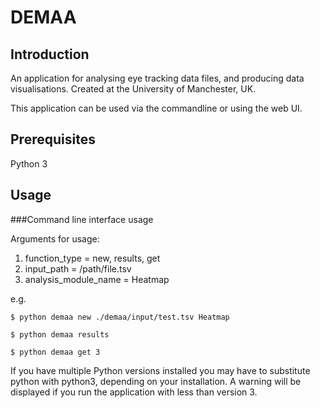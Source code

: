 # DEMAA

## Introduction

An application for analysing eye tracking data files, and producing data visualisations. Created at the University of Manchester, UK.

This application can be used via the commandline or using the web UI. 


## Prerequisites 

Python 3



## Usage

###Command line interface usage

Arguments for usage:

1. function_type = new, results, get
2. input_path = /path/file.tsv
3. analysis\_module_name = Heatmap

e.g.

	$ python demaa new ./demaa/input/test.tsv Heatmap
 
	$ python demaa results

	$ python demaa get 3
	
If you have multiple Python versions installed you may have to substitute python with python3, depending on your installation. A warning will be displayed if you run the application with less than version 3.